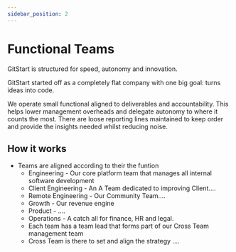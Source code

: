 ```yaml
---
sidebar_position: 2
---
```


# Functional Teams

GitStart is structured for speed, autonomy and innovation.

GitStart started off as a completely flat company with one big goal: turns ideas into code.

We operate small functional aligned to deliverables and accountability. This helps lower management overheads and delegate autonomy to where it counts the most. There are loose reporting lines maintained to keep order and provide the insights needed whilst reducing noise.


## How it works
- Teams are aligned according to their the funtion
  - Engineering - Our core platform team that manages all internal software development
  - Client Engineering - An A Team dedicated to improving Client....
  - Remote Engineering - Our Community Team....
  - Growth - Our revenue engine
  - Product - ....
  - Operations - A catch all for finance, HR and legal.
  - Each team has a team lead that forms part of our Cross Team management team
  - Cross Team is there to set and align the strategy ....
